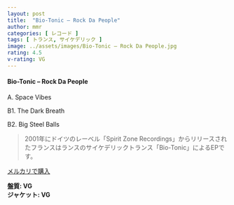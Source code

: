 ```yaml
---
layout: post
title:  "Bio-Tonic – Rock Da People"
author: mmr
categories: [ レコード ]
tags: [ トランス, サイケデリック ]
image: ../assets/images/Bio-Tonic – Rock Da People.jpg
rating: 4.5
v-rating: VG
---
```


#### Bio-Tonic – Rock Da People

A. Space Vibes

B1. The Dark Breath

B2. Big Steel Balls

> 2001年にドイツのレーベル「Spirit Zone Recordings」からリリースされたフランスはランスのサイケデリックトランス「Bio-Tonic」によるEPです。


[メルカリで購入](https://jp.mercari.com/item/m24588285064)

<div class="mt-4 mb-4 d-flex align-items-center">
<strong class="mr-1">盤質: VG</strong>
</div>
<div class="mt-4 mb-4 d-flex align-items-center">
<strong class="mr-1">ジャケット: VG</strong>
</div>
